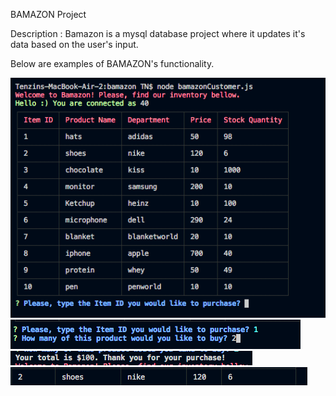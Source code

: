 BAMAZON Project

Description : Bamazon is a mysql database project where it updates it's data based on the user's input.

Below are examples of BAMAZON's functionality.

<img src="./images/table.png" alt="table">
<img src="./images/id.png" alt="ID">
<img src="./images/total.png" alt="total">
<img src="./images/updated.png" alt="updated">